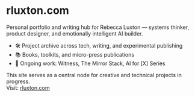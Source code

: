 # rluxton.com

Personal portfolio and writing hub for Rebecca Luxton — systems thinker, product designer, and emotionally intelligent AI builder.

- 🛠 Project archive across tech, writing, and experimental publishing
- 📚 Books, toolkits, and micro-press publications
- 🧭 Ongoing work: Witness, The Mirror Stack, AI for [X] Series

This site serves as a central node for creative and technical projects in progress.  
Visit: [rluxton.com](https://rluxton.com)
